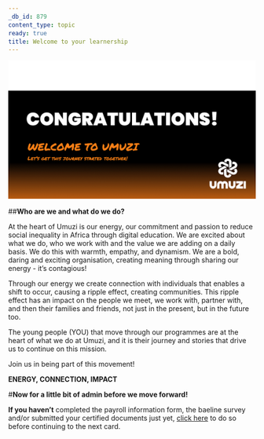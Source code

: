 ```yaml
---
_db_id: 879
content_type: topic
ready: true
title: Welcome to your learnership
---
```


![congratulations pic](Congratulations_pic.png)

##**Who are we and what do we do?**

At the heart of Umuzi is our energy, our commitment and passion to reduce social inequality in Africa through digital education. We are excited about what we do, who we work with and the value we are adding on a daily basis. We do this with warmth, empathy, and dynamism. We are a bold, daring and exciting organisation, creating meaning through sharing our energy - it’s contagious!

Through our energy we create connection with individuals that enables a shift to occur, causing a ripple effect, creating communities. This ripple effect has an impact on the people we meet, we work with, partner with, and then their families and friends, not just in the present, but in the future too. 

The young people (YOU) that move through our programmes are at the heart of what we do at Umuzi, and it is their journey and stories that drive us to continue on this mission.

Join us in being part of this movement!

**ENERGY, CONNECTION, IMPACT**

#**Now for a little bit of admin before we move forward!**

**If you haven’t** completed the payroll information form, the baeline survey and/or submitted your certified documents just yet, [click here]( https://docs.google.com/document/d/18dKQlxM8CMWaP0MJAf5PXdi_mqg_cNfUePiOD_YjhSo/edit) to do so before continuing to the next card. 


